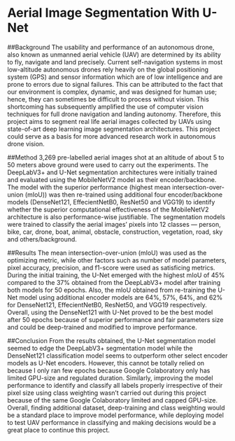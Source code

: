 # Aerial Image Segmentation With U-Net

##Background
The usability and performance of an autonomous drone, also known as unmanned aerial vehicle (UAV) are determined by its ability to fly, navigate and land precisely. Current self-navigation systems in most low-altitude autonomous drones rely heavily on the global positioning system (GPS) and sensor information which are of low intelligence and are prone to errors due to signal failures. This can be attributed to the fact that our environment is complex, dynamic, and was designed for human use; hence, they can sometimes be difficult to process without vision. This shortcoming has subsequently amplified the use of computer vision techniques for full drone navigation and landing autonomy. Therefore, this project aims to segment real life aerial images collected by UAVs using state-of-art deep learning image segmentation architectures. This project could serve as a basis for more advanced research work in autonomous drone vision.


##Method
3,269 pre-labelled aerial images shot at an altitude of about 5 to 50 meters above ground were used to carry out the experiments. The DeepLabV3+ and U-Net segmentation architectures were initially trained and evaluated using the MobileNetV2 model as their encoder/backbone. The model with the superior performance (highest mean intersection-over-union (mIoU)) was then re-trained using additional four encoder/backbone models (DenseNet121, EffecientNetB0, ResNet50 and VGG19) to identify whether the superior computational effectiveness of the MobileNetV2 architecture is also performance-wise justifiable. The segmentation models were trained to classify the aerial images’ pixels into 12 classes — person, bike, car, drone, boat, animal, obstacle, construction, vegetation, road, sky and others/background.


##Results
The mean intersection-over-union (mIoU) was used as the optimizing metric, while other factors such as number of model parameters, pixel accuracy, precision, and f1-score were used as satisficing metrics. During the initial training, the U-Net emerged with the highest mIoU of 45% compared to the 37% obtained from the DeepLabV3+ model after training both models for 50 epochs. Also, the mIoU obtained from re-training the U-Net model using additional encoder models are 64%, 57%, 64%, and 62% for DenseNet121, EffecientNetB0, ResNet50, and VGG19 respectively. Overall, using the DenseNet121 with U-Net proved to be the best model after 50 epochs because of superior performance and fair parameters size and could be deep-trained and modified to improve performance.


##Conclusion
From the results obtained, the U-Net segmentation model seemed to edge the DeepLabV3+ segmentation model while the DenseNet121 classification model seems to outperform other select encoder models as U-Net encoders. However, this cannot be totally relied on because I only ran few epochs because Google Colaboratory only has limited GPU-size and regulated duration. Similarly, improving the model performance to identify and classify all labels properly irrespective of their pixel size using class weighting wasn’t carried out during this project because of the same Google Colaboratory limited and capped GPU-size. Overall, finding additional dataset, deep-training and class weighting would be a standard place to improve model performance, while deploying model to test UAV performance in classifying and making decisions would be a great place to continue this project.
